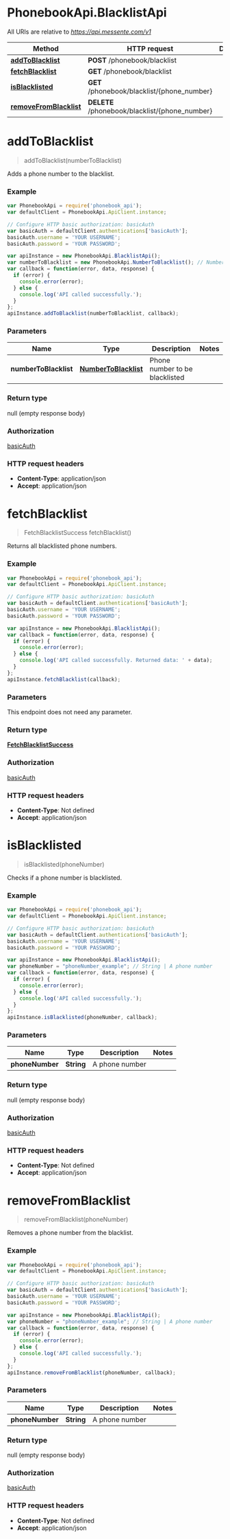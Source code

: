 # PhonebookApi.BlacklistApi

All URIs are relative to *https://api.messente.com/v1*

Method | HTTP request | Description
------------- | ------------- | -------------
[**addToBlacklist**](BlacklistApi.md#addToBlacklist) | **POST** /phonebook/blacklist | 
[**fetchBlacklist**](BlacklistApi.md#fetchBlacklist) | **GET** /phonebook/blacklist | 
[**isBlacklisted**](BlacklistApi.md#isBlacklisted) | **GET** /phonebook/blacklist/{phone_number} | 
[**removeFromBlacklist**](BlacklistApi.md#removeFromBlacklist) | **DELETE** /phonebook/blacklist/{phone_number} | 


<a name="addToBlacklist"></a>
# **addToBlacklist**
> addToBlacklist(numberToBlacklist)



Adds a phone number to the blacklist.

### Example
```javascript
var PhonebookApi = require('phonebook_api');
var defaultClient = PhonebookApi.ApiClient.instance;

// Configure HTTP basic authorization: basicAuth
var basicAuth = defaultClient.authentications['basicAuth'];
basicAuth.username = 'YOUR USERNAME';
basicAuth.password = 'YOUR PASSWORD';

var apiInstance = new PhonebookApi.BlacklistApi();
var numberToBlacklist = new PhonebookApi.NumberToBlacklist(); // NumberToBlacklist | Phone number to be blacklisted
var callback = function(error, data, response) {
  if (error) {
    console.error(error);
  } else {
    console.log('API called successfully.');
  }
};
apiInstance.addToBlacklist(numberToBlacklist, callback);
```

### Parameters

Name | Type | Description  | Notes
------------- | ------------- | ------------- | -------------
 **numberToBlacklist** | [**NumberToBlacklist**](NumberToBlacklist.md)| Phone number to be blacklisted | 

### Return type

null (empty response body)

### Authorization

[basicAuth](../README.md#basicAuth)

### HTTP request headers

 - **Content-Type**: application/json
 - **Accept**: application/json

<a name="fetchBlacklist"></a>
# **fetchBlacklist**
> FetchBlacklistSuccess fetchBlacklist()



Returns all blacklisted phone numbers.

### Example
```javascript
var PhonebookApi = require('phonebook_api');
var defaultClient = PhonebookApi.ApiClient.instance;

// Configure HTTP basic authorization: basicAuth
var basicAuth = defaultClient.authentications['basicAuth'];
basicAuth.username = 'YOUR USERNAME';
basicAuth.password = 'YOUR PASSWORD';

var apiInstance = new PhonebookApi.BlacklistApi();
var callback = function(error, data, response) {
  if (error) {
    console.error(error);
  } else {
    console.log('API called successfully. Returned data: ' + data);
  }
};
apiInstance.fetchBlacklist(callback);
```

### Parameters
This endpoint does not need any parameter.

### Return type

[**FetchBlacklistSuccess**](FetchBlacklistSuccess.md)

### Authorization

[basicAuth](../README.md#basicAuth)

### HTTP request headers

 - **Content-Type**: Not defined
 - **Accept**: application/json

<a name="isBlacklisted"></a>
# **isBlacklisted**
> isBlacklisted(phoneNumber)



Checks if a phone number is blacklisted.

### Example
```javascript
var PhonebookApi = require('phonebook_api');
var defaultClient = PhonebookApi.ApiClient.instance;

// Configure HTTP basic authorization: basicAuth
var basicAuth = defaultClient.authentications['basicAuth'];
basicAuth.username = 'YOUR USERNAME';
basicAuth.password = 'YOUR PASSWORD';

var apiInstance = new PhonebookApi.BlacklistApi();
var phoneNumber = "phoneNumber_example"; // String | A phone number
var callback = function(error, data, response) {
  if (error) {
    console.error(error);
  } else {
    console.log('API called successfully.');
  }
};
apiInstance.isBlacklisted(phoneNumber, callback);
```

### Parameters

Name | Type | Description  | Notes
------------- | ------------- | ------------- | -------------
 **phoneNumber** | **String**| A phone number | 

### Return type

null (empty response body)

### Authorization

[basicAuth](../README.md#basicAuth)

### HTTP request headers

 - **Content-Type**: Not defined
 - **Accept**: application/json

<a name="removeFromBlacklist"></a>
# **removeFromBlacklist**
> removeFromBlacklist(phoneNumber)



Removes a phone number from the blacklist.

### Example
```javascript
var PhonebookApi = require('phonebook_api');
var defaultClient = PhonebookApi.ApiClient.instance;

// Configure HTTP basic authorization: basicAuth
var basicAuth = defaultClient.authentications['basicAuth'];
basicAuth.username = 'YOUR USERNAME';
basicAuth.password = 'YOUR PASSWORD';

var apiInstance = new PhonebookApi.BlacklistApi();
var phoneNumber = "phoneNumber_example"; // String | A phone number
var callback = function(error, data, response) {
  if (error) {
    console.error(error);
  } else {
    console.log('API called successfully.');
  }
};
apiInstance.removeFromBlacklist(phoneNumber, callback);
```

### Parameters

Name | Type | Description  | Notes
------------- | ------------- | ------------- | -------------
 **phoneNumber** | **String**| A phone number | 

### Return type

null (empty response body)

### Authorization

[basicAuth](../README.md#basicAuth)

### HTTP request headers

 - **Content-Type**: Not defined
 - **Accept**: application/json

